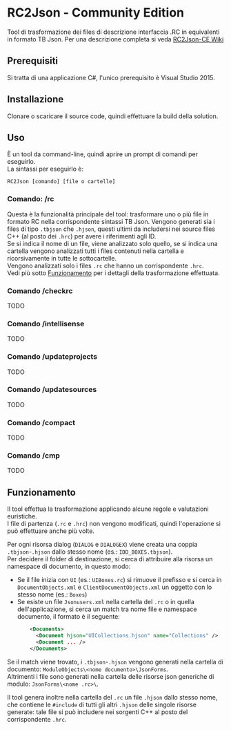 # RC2Json - Community Edition
Tool di trasformazione dei files di descrizione interfaccia .RC in equivalenti in formato TB Json. 
Per una descrizione completa si veda [RC2Json-CE Wiki](https://github.com/Microarea/RC2Json-CE/wiki)
## Prerequisiti
Si tratta di una applicazione C#, l'unico prerequisito è Visual Studio 2015.
## Installazione
Clonare o scaricare il source code, quindi effettuare la build della solution.
## Uso
È un tool da command-line, quindi aprire un prompt di comandi per eseguirlo.  
La sintassi per eseguirlo è:

    RC2Json [comando] [file o cartelle]

### Comando: /rc
Questa è la funzionalità principale del tool: trasformare uno o più file in formato RC nella corrispondente sintassi TB Json.
Vengono generati sia i files di tipo `.tbjson` che `.hjson`, questi ultimi da includersi nei source files C++ (al posto dei `.hrc`) per avere i riferimenti agli ID.  
Se si indica il nome di un file, viene analizzato solo quello, se si indica una cartella vengono analizzati tutti i files contenuti nella cartella e ricorsivamente in tutte le sottocartelle.  
Vengono analizzati solo i files `.rc` che hanno un corrispondente `.hrc`.  
Vedi più sotto [Funzionamento](#funzionamento) per i dettagli della trasformazione effettuata.

### Comando /checkrc
TODO 

### Comando /intellisense
TODO 

### Comando /updateprojects
TODO 

### Comando /updatesources
TODO 

### Comando /compact
TODO 

### Comando /cmp
TODO 

## Funzionamento
Il tool effettua la trasformazione applicando alcune regole e valutazioni euristiche.  
I file di partenza (`.rc` e `.hrc`) non vengono modificati, quindi l'operazione si può effettuare anche più volte.

Per ogni risorsa dialog (`DIALOG` e `DIALOGEX`) viene creata una coppia `.tbjson`-`.hjson` dallo stesso nome (es.: `IDD_BOXES.tbjson`).  
Per decidere il folder di destinazione, si cerca di attribuire alla risorsa un namespace di documento, in questo modo:
* Se il file inizia con `UI` (es.: `UIBoxes.rc`) si rimuove il prefisso e si cerca in `DocumentObjects.xml` e `ClientDocumentObjects.xml` un oggetto con lo stesso nome (es.: `Boxes`)
* Se esiste un file `Jsonusers.xml` nella cartella del `.rc` o in quella dell'applicazione, si cerca un match tra nome file e namespace documento, il formato è il seguente:
    ````xml
        <Documents>
          <Document hjson="UICollections.hjson" name="Collections" />
          <Document ... />
        </Documents>
    ````
Se il match viene trovato, i `.tbjson`-`.hjson` vengono generati nella cartella di documento: `ModuleObjects\<nome documento>\JsonForms`.  
Altrimenti i file sono generati nella cartella delle risorse json generiche di modulo: `JsonForms\<nome .rc>\`.

Il tool genera inoltre nella cartella del `.rc` un file `.hjson` dallo stesso nome, che contiene le `#include` di tutti gli altri `.hjson` delle singole risorse generate: tale file si può includere nei sorgenti C++ al posto del corrispondente `.hrc`.
